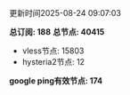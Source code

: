 更新时间2025-08-24 09:07:03

**总订阅: 188**
**总节点: 40415**
- vless节点: 15803
- hysteria2节点: 12

**google ping有效节点: 174**
